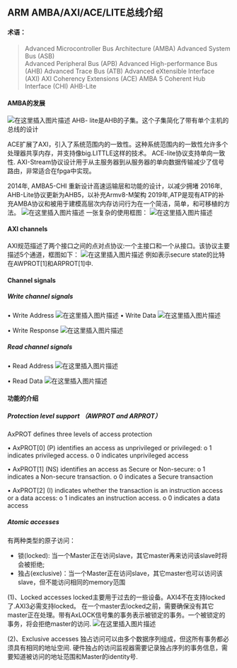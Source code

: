 ## ARM AMBA/AXI/ACE/LITE总线介绍

#### 术语：
>Advanced Microcontroller Bus Architecture (AMBA) 
>Advanced System Bus (ASB)  
>Advanced Peripheral Bus (APB)
>Advanced High-performance Bus (AHB)
>Advanced Trace Bus (ATB)
>Advanced eXtensible Interface (AXI)
>AXI Coherency Extensions (ACE) 
>AMBA 5 Coherent Hub Interface (CHI)
>AHB-Lite
#### AMBA的发展
![在这里插入图片描述](https://img-blog.csdnimg.cn/20201222151721259.png?x-oss-process=image/watermark,type_ZmFuZ3poZW5naGVpdGk,shadow_10,text_aHR0cHM6Ly9ibG9nLmNzZG4ubmV0L3dlaXhpbl80MjEzNTA4Nw==,size_16,color_FFFFFF,t_70)
AHB- lite是AHB的子集。这个子集简化了带有单个主机的总线的设计

ACE扩展了AXI，引入了系统范围内的一致性。这种系统范围内的一致性允许多个处理器共享内存，并支持像big.LITTLE这样的技术。
ACE-lite协议支持单向一致性.
AXI-Stream协议设计用于从主服务器到从服务器的单向数据传输减少了信号路由，非常适合在fpga中实现。

2014年, AMBA5-CHI 重新设计高速运输层和功能的设计，以减少拥堵
2016年, AHB-Lite协议更新为AHB5，以补充Armv8-M架构
2019年,ATP是现有ATP的补充AMBA协议和被用于建模高层次内存访问行为在一个简洁，简单，和可移植的方法。
![在这里插入图片描述](https://img-blog.csdnimg.cn/20201222154338313.png?x-oss-process=image/watermark,type_ZmFuZ3poZW5naGVpdGk,shadow_10,text_aHR0cHM6Ly9ibG9nLmNzZG4ubmV0L3dlaXhpbl80MjEzNTA4Nw==,size_16,color_FFFFFF,t_70)
一张复杂的使用框图：
![在这里插入图片描述](https://img-blog.csdnimg.cn/2020122215470873.png?x-oss-process=image/watermark,type_ZmFuZ3poZW5naGVpdGk,shadow_10,text_aHR0cHM6Ly9ibG9nLmNzZG4ubmV0L3dlaXhpbl80MjEzNTA4Nw==,size_16,color_FFFFFF,t_70)

#### AXI channels
AXI规范描述了两个接口之间的点对点协议:一个主接口和一个从接口。该协议主要描述5个通道，框图如下：
![在这里插入图片描述](https://img-blog.csdnimg.cn/20201222154936865.png?x-oss-process=image/watermark,type_ZmFuZ3poZW5naGVpdGk,shadow_10,text_aHR0cHM6Ly9ibG9nLmNzZG4ubmV0L3dlaXhpbl80MjEzNTA4Nw==,size_16,color_FFFFFF,t_70)
例如表示secure state的比特在AWPROT[1]和ARPROT[1]中.

####  Channel signals
##### Write channel signals
• Write Address
![在这里插入图片描述](https://img-blog.csdnimg.cn/20201222162656310.png?x-oss-process=image/watermark,type_ZmFuZ3poZW5naGVpdGk,shadow_10,text_aHR0cHM6Ly9ibG9nLmNzZG4ubmV0L3dlaXhpbl80MjEzNTA4Nw==,size_16,color_FFFFFF,t_70)
• Write Data
![在这里插入图片描述](https://img-blog.csdnimg.cn/20201222162803550.png?x-oss-process=image/watermark,type_ZmFuZ3poZW5naGVpdGk,shadow_10,text_aHR0cHM6Ly9ibG9nLmNzZG4ubmV0L3dlaXhpbl80MjEzNTA4Nw==,size_16,color_FFFFFF,t_70)

• Write Response
![在这里插入图片描述](https://img-blog.csdnimg.cn/2020122216375650.png?x-oss-process=image/watermark,type_ZmFuZ3poZW5naGVpdGk,shadow_10,text_aHR0cHM6Ly9ibG9nLmNzZG4ubmV0L3dlaXhpbl80MjEzNTA4Nw==,size_16,color_FFFFFF,t_70)
##### Read channel signals
• Read Address
![在这里插入图片描述](https://img-blog.csdnimg.cn/20201222164715491.png?x-oss-process=image/watermark,type_ZmFuZ3poZW5naGVpdGk,shadow_10,text_aHR0cHM6Ly9ibG9nLmNzZG4ubmV0L3dlaXhpbl80MjEzNTA4Nw==,size_16,color_FFFFFF,t_70)

• Read Data
![在这里插入图片描述](https://img-blog.csdnimg.cn/20201222164733440.png?x-oss-process=image/watermark,type_ZmFuZ3poZW5naGVpdGk,shadow_10,text_aHR0cHM6Ly9ibG9nLmNzZG4ubmV0L3dlaXhpbl80MjEzNTA4Nw==,size_16,color_FFFFFF,t_70)

#### 功能的介绍
##### Protection level support （AWPROT and ARPROT）
AxPROT defines three levels of access protection

• AxPROT[0] (P) identifies an access as unprivileged or privileged:
o 1 indicates privileged access.
o 0 indicates unprivileged access

• AxPROT[1] (NS) identifies an access as Secure or Non-secure:
o 1 indicates a Non-secure transaction.
o 0 indicates a Secure transaction

• AxPROT[2] (I) indicates whether the transaction is an instruction access or a data access:
o 1 indicates an instruction access.
o 0 indicates a data access


##### Atomic accesses
有两种类型的原子访问：
- 锁(locked): 当一个Master正在访问slave，其它master再来访问该slave时将会被拒绝;
- 独占(exclusive)：当一个Master正在访问slave，其它master也可以访问该slave，但不能访问相同的memory范围

(1)、Locked accesses
locked主要用于过去的一些设备。AXI4不在支持locked了.AXI3必需支持locked。
在一个master去locked之前，需要确保没有其它master正在处理。带有AxLOCK信号集的事务表示被锁定的事务。一个被锁定的事务，将会拒绝master的访问.
![在这里插入图片描述](https://img-blog.csdnimg.cn/20201222191023583.png?x-oss-process=image/watermark,type_ZmFuZ3poZW5naGVpdGk,shadow_10,text_aHR0cHM6Ly9ibG9nLmNzZG4ubmV0L3dlaXhpbl80MjEzNTA4Nw==,size_16,color_FFFFFF,t_70)


(2)、Exclusive accesses
独占访问可以由多个数据序列组成，但这所有事务都必须具有相同的地址空间.
硬件独占的访问监视器需要记录独占序列的事务信息，需要知道被访问的地址范围和Master的identity号.


